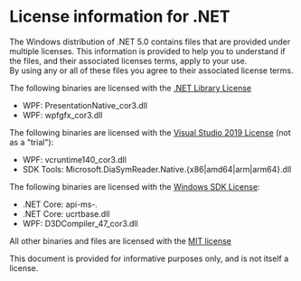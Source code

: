 # License information for .NET

The Windows distribution of .NET 5.0 contains files that are provided under 
multiple licenses. 
This information is provided to help you to understand if the files, and their
associated licenses terms, apply to your use.  
By using any or all of these files you agree to their associated license terms.

The following binaries are licensed with the 
[.NET Library License](https://dotnet.microsoft.com/en/dotnet_library_license.htm)

* WPF: PresentationNative_cor3.dll
* WPF: wpfgfx_cor3.dll

The following binaries are licensed with the 
[Visual Studio 2019 License](https://visualstudio.microsoft.com/license-terms/mlt031619/) 
(not as a "trial"):

* WPF: vcruntime140_cor3.dll 
* SDK Tools: Microsoft.DiaSymReader.Native.{x86|amd64|arm|arm64}.dll 

The following binaries are licensed with the 
[Windows SDK License](https://docs.microsoft.com/legal/windows-sdk/license):

* .NET Core: api-ms-*.* 
* .NET Core: ucrtbase.dll 
* WPF: D3DCompiler_47_cor3.dll

All other binaries and files are licensed with the 
[MIT license](https://github.com/dotnet/core/blob/master/LICENSE.TXT)

This document is provided for informative purposes only, and is not itself a license.
